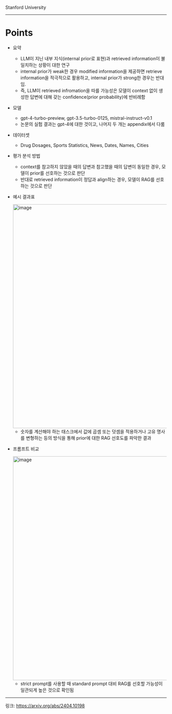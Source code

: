 Stanford University

---
# Points
- 요약
  - LLM이 지닌 내부 지식(internal prior로 표현)과 retrieved information이 불일치하는 상황이 대한 연구
  - internal prior가 weak한 경우 modified information을 제공하면 retrieve information을 적극적으로 활용하고, internal prior가 strong한 경우는 반대임.
  - 즉, LLM이 retrieved infromation을 따를 가능성은 모델이 context 없이 생성한 답변에 대해 갖는 confidence(prior probability)에 반비례함
- 모델
  - gpt-4-turbo-preview, gpt-3.5-turbo-0125, mistral-instruct-v0.1
  - 논문의 실험 결과는 gpt-4에 대한 것이고, 나머지 두 개는 appendix에서 다룸
- 데이터셋
  - Drug Dosages, Sports Statistics, News, Dates, Names, Cities
- 평가 분석 방법
  - context를 참고하지 않았을 때의 답변과 참고했을 때의 답변이 동일한 경우, 모델이 prior를 선호하는 것으로 판단
  - 반대로 retrieved information이 정답과 align하는 경우, 모델이 RAG를 선호하는 것으로 판단
- 예시 결과표
  
  <img width="700" alt="image" src="https://github.com/chanmuzi/Papers/assets/101971295/9ebc2dc1-6413-4742-9abd-1e0055e0a509">

  - 숫자를 계산해야 하는 태스크에서 값에 곱셈 또는 덧셈을 적용하거나 고유 명사를 변형하는 등의 방식을 통해 prior에 대한 RAG 선호도를 파악한 결과
- 프롬프트 비교

  <img width="700" alt="image" src="https://github.com/chanmuzi/Papers/assets/101971295/c769e895-c415-462f-87db-0a01ffc01c63">

  - strict prompt를 사용할 때 standard prompt 대비 RAG를 선호할 가능성이 일관되게 높은 것으로 확인됨
---
링크: https://arxiv.org/abs/2404.10198
